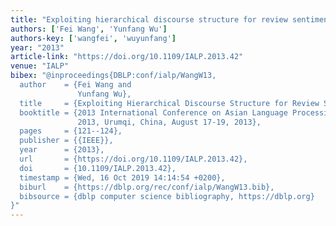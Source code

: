 ```yaml
---
title: "Exploiting hierarchical discourse structure for review sentiment analysis"
authors: ['Fei Wang', 'Yunfang Wu']
authors-key: ['wangfei', 'wuyunfang']
year: "2013"
article-link: "https://doi.org/10.1109/IALP.2013.42"
venue: "IALP"
bibex: "@inproceedings{DBLP:conf/ialp/WangW13,
  author    = {Fei Wang and
               Yunfang Wu},
  title     = {Exploiting Hierarchical Discourse Structure for Review Sentiment Analysis},
  booktitle = {2013 International Conference on Asian Language Processing, {IALP}
               2013, Urumqi, China, August 17-19, 2013},
  pages     = {121--124},
  publisher = {{IEEE}},
  year      = {2013},
  url       = {https://doi.org/10.1109/IALP.2013.42},
  doi       = {10.1109/IALP.2013.42},
  timestamp = {Wed, 16 Oct 2019 14:14:54 +0200},
  biburl    = {https://dblp.org/rec/conf/ialp/WangW13.bib},
  bibsource = {dblp computer science bibliography, https://dblp.org}
}"
---
```

